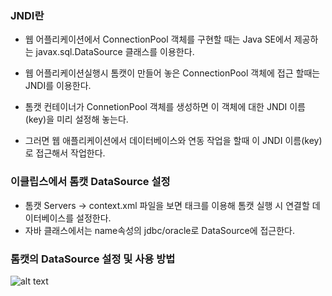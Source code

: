 ### JNDI란
- 웹 어플리케이션에서 ConnectionPool 객체를 구현할 때는 Java SE에서 제공하는 javax.sql.DataSource 클래스를 이용한다.
- 웹 어플리케이션실행시 톰캣이 만들어 놓은 ConnectionPool 객체에 접근 할때는 JNDI를 이용한다.

- 톰캣 컨테이너가 ConnetionPool 객체를 생성하면 이 객체에 대한 JNDI 이름(key)을 미리 설정해 놓는다.
- 그러면 웹 애플리케이션에서 데이터베이스와 연동 작업을 할때 이 JNDI 이름(key)로 접근해서 작업한다.

### 이클립스에서 톰캣 DataSource 설정
- 톰캣 Servers -> context.xml 파일을 보면 <Resource> 태크를 이용해 톰캣 실행 시 연결할 데이터베이스를 설정한다.
- 자바 클래스에서는 name속성의 jdbc/oracle로 DataSource에 접근한다.

### 톰캣의 DataSource  설정 및 사용 방법
![alt text](https://img1.daumcdn.net/thumb/R1280x0/?scode=mtistory2&fname=https%3A%2F%2Fk.kakaocdn.net%2Fdn%2FkBloH%2FbtqwVEzjgpy%2FoOMbSrWVB8lBca65tLBXsK%2Fimg.png)